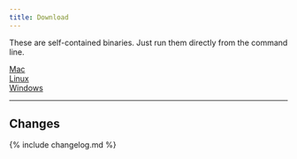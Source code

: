 ```yaml
---
title: Download
---
```


These are self-contained binaries. Just run them directly from the command line.

<div class="container" style="justify-content: center">
<div class="item"><a href="mac.zip" class="button">Mac</a></div>
<div class="item"><a href="linux.zip" class="button">Linux</a></div>
<div class="item"><a href="windows.zip" class="button">Windows</a></div>
</div>

----

## Changes

{% include changelog.md %}
